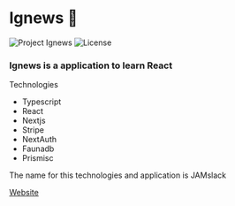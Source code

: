 # Ignews 📝

![Project Ignews](https://img.shields.io/badge/AlanPoveda-Ignews-green)
![License](https://img.shields.io/github/license/AlanPoveda/ignews)

### Ignews is a application to learn React

Technologies

- Typescript
- React
- Nextjs
- Stripe
- NextAuth
- Faunadb
- Prismisc

The name for this technologies and application is JAMslack

[Website](https://ignews-g8yafjmxa-alanpoveda.vercel.app)